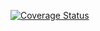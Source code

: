 [![Coverage Status](https://coveralls.io/repos/github/NathanGenne/my-first-actions/badge.svg?branch=main)](https://coveralls.io/github/NathanGenne/my-first-actions?branch=main)